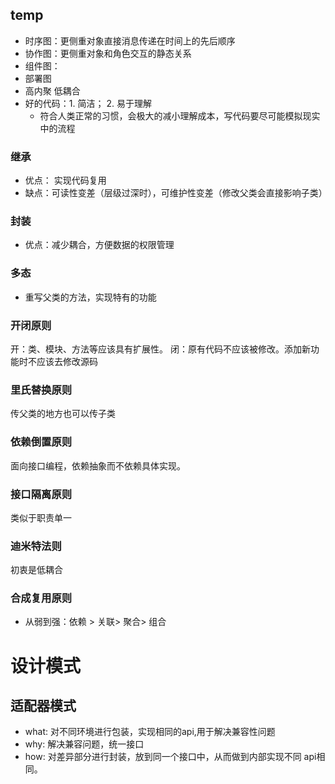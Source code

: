 ## temp
- 时序图：更侧重对象直接消息传递在时间上的先后顺序
- 协作图：更侧重对象和角色交互的静态关系
- 组件图：
- 部署图
- 高内聚 低耦合
- 好的代码：1. 简洁； 2. 易于理解
  - 符合人类正常的习惯，会极大的减小理解成本，写代码要尽可能模拟现实中的流程

### 继承
- 优点： 实现代码复用
- 缺点：可读性变差（层级过深时），可维护性变差（修改父类会直接影响子类）

### 封装
- 优点：减少耦合，方便数据的权限管理


### 多态
- 重写父类的方法，实现特有的功能

### 开闭原则
开：类、模块、方法等应该具有扩展性。
闭：原有代码不应该被修改。添加新功能时不应该去修改源码

### 里氏替换原则
传父类的地方也可以传子类

### 依赖倒置原则
面向接口编程，依赖抽象而不依赖具体实现。

### 接口隔离原则
类似于职责单一

### 迪米特法则
初衷是低耦合

### 合成复用原则
- 从弱到强：依赖 > 关联> 聚合> 组合

# 设计模式


## 适配器模式
- what: 对不同环境进行包装，实现相同的api,用于解决兼容性问题
- why: 解决兼容问题，统一接口
- how: 对差异部分进行封装，放到同一个接口中，从而做到内部实现不同 api相同。